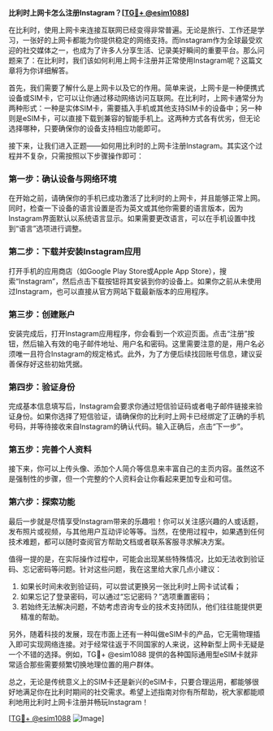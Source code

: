 **比利时上网卡怎么注册Instagram？[[TG💪+ @esim1088](https://t.me/s/esim1088)]**

在比利时，使用上网卡来连接互联网已经变得非常普遍。无论是旅行、工作还是学习，一张好的上网卡都能为你提供稳定的网络支持。而Instagram作为全球最受欢迎的社交媒体之一，也成为了许多人分享生活、记录美好瞬间的重要平台。那么问题来了：在比利时，我们该如何利用上网卡注册并正常使用Instagram呢？这篇文章将为你详细解答。

首先，我们需要了解什么是上网卡以及它的作用。简单来说，上网卡是一种便携式设备或SIM卡，它可以让你通过移动网络访问互联网。在比利时，上网卡通常分为两种形式：一种是实体SIM卡，需要插入手机或其他支持SIM卡的设备中；另一种则是eSIM卡，可以直接下载到兼容的智能手机上。这两种方式各有优劣，但无论选择哪种，只要确保你的设备支持相应功能即可。

接下来，让我们进入正题——如何用比利时的上网卡注册Instagram。其实这个过程并不复杂，只需按照以下步骤操作即可：

### 第一步：确认设备与网络环境
在开始之前，请确保你的手机已成功激活了比利时的上网卡，并且能够正常上网。同时，检查一下设备的语言设置是否为英文或其他你需要的语言版本，因为Instagram界面默认以系统语言显示。如果需要更改语言，可以在手机设置中找到“语言”选项进行调整。

### 第二步：下载并安装Instagram应用
打开手机的应用商店（如Google Play Store或Apple App Store），搜索“Instagram”，然后点击下载按钮将其安装到你的设备上。如果你之前从未使用过Instagram，也可以直接从官方网站下载最新版本的应用程序。

### 第三步：创建账户
安装完成后，打开Instagram应用程序，你会看到一个欢迎页面。点击“注册”按钮，然后输入有效的电子邮件地址、用户名和密码。这里需要注意的是，用户名必须唯一且符合Instagram的规定格式。此外，为了方便后续找回账号信息，建议妥善保存好这些初始凭据。

### 第四步：验证身份
完成基本信息填写后，Instagram会要求你通过短信验证码或者电子邮件链接来验证身份。如果你选择了短信验证，请确保你的比利时上网卡已经绑定了正确的手机号码，并等待接收来自Instagram的确认代码。输入正确后，点击“下一步”。

### 第五步：完善个人资料
接下来，你可以上传头像、添加个人简介等信息来丰富自己的主页内容。虽然这不是强制性的步骤，但一个完整的个人资料会让你看起来更加专业和可信。

### 第六步：探索功能
最后一步就是尽情享受Instagram带来的乐趣啦！你可以关注感兴趣的人或话题，发布照片或视频，与其他用户互动评论等等。当然，在使用过程中，如果遇到任何技术难题，都可以随时查阅官方帮助文档或者联系客服寻求解决方案。

值得一提的是，在实际操作过程中，可能会出现某些特殊情况，比如无法收到验证码、忘记密码等问题。针对这些问题，我在这里给大家几点小建议：

1. 如果长时间未收到验证码，可以尝试更换另一张比利时上网卡试试看；
2. 如果忘记了登录密码，可以通过“忘记密码？”选项重置密码；
3. 若始终无法解决问题，不妨考虑咨询专业的技术支持团队，他们往往能提供更精准的帮助。

另外，随着科技的发展，现在市面上还有一种叫做eSIM卡的产品，它无需物理插入即可实现网络连接。对于经常往返于不同国家的人来说，这种新型上网卡无疑是一个不错的选择。例如，TG💪+ @esim1088 提供的各种国际通用型eSIM卡就非常适合那些需要频繁切换地理位置的用户群体。

总之，无论是传统意义上的SIM卡还是新兴的eSIM卡，只要合理运用，都能够很好地满足你在比利时期间的社交需求。希望上述指南对你有所帮助，祝大家都能顺利地用比利时上网卡注册并畅玩Instagram！

[[TG💪+ @esim1088](https://t.me/s/esim1088) ![Image](https://i.postimg.cc/4NQfJmqS/Snipaste-2025-05-13-00-14-12.png)]